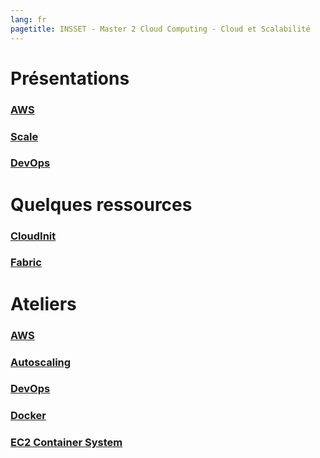 ```yaml
---
lang: fr
pagetitle: INSSET - Master 2 Cloud Computing - Cloud et Scalabilité
---
```


# Présentations

### [AWS](01_aws.html)

### [Scale](02_scaling.html)

### [DevOps](03_devops.html)


# Quelques ressources

### [CloudInit](CloudInit.html)

### [Fabric](Fabric.html)


# Ateliers

### [AWS](TP_Aws.html)

### [Autoscaling](TP_Autoscaling.html)

### [DevOps](TP_DevOps.html)

### [Docker](TP_Docker.html)

### [EC2 Container System](TP_ECS.html)

